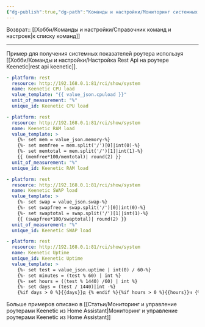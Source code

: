 ```yaml
---
{"dg-publish":true,"dg-path":"Команды и настройки/Мониторинг системных показателей Keenetic в Home Assistant.md","permalink":"/komandy-i-nastrojki/monitoring-sistemnyh-pokazatelej-keenetic-v-home-assistant/","updated":"2024-09-03T16:10:54+03:00"}
---
```


Возврат:: [[Хобби/Команды и настройки/Справочник команд и настроек\|к списку команд]]

---
Пример для получения системных показателей роутера используя [[Хобби/Команды и настройки/Настройка Rest Api на роутере Keenetic\|rest api keenetic]].

```yaml
- platform: rest
  resource: http://192.168.0.1:81/rci/show/system
  name: Keenetic CPU load
  value_template: "{{ value_json.cpuload }}"
  unit_of_measurement: "%"
  unique_id: Keenetic CPU load

- platform: rest
  resource: http://192.168.0.1:81/rci/show/system
  name: Keenetic RAM load
  value_template: >
    {%- set mem = value_json.memory-%}
    {%- set memfree = mem.split('/')[0]|int(0)-%}
    {%- set memtotal = mem.split('/')[1]|int(1)-%}
    {{ (memfree*100/memtotal)| round(2) }}
  unit_of_measurement: "%"
  unique_id: Keenetic RAM load

- platform: rest
  resource: http://192.168.0.1:81/rci/show/system
  name: Keenetic SWAP load
  value_template: >
    {%- set swap = value_json.swap-%}
    {%- set swapfree = swap.split('/')[0]|int(0)-%}
    {%- set swaptotal = swap.split('/')[1]|int(1)-%}
    {{ (swapfree*100/swaptotal)| round(2) }}
  unit_of_measurement: "%"
  unique_id: Keenetic SWAP load

- platform: rest
  resource: http://192.168.0.1:81/rci/show/system
  name: Keenetic Uptime
  unique_id: Keenetic Uptime
  value_template: >
    {%- set test = value_json.uptime | int(0) / 60-%}
    {%- set minutes = (test % 60) | int %} 
    {%- set hours = ((test % 1440) /60) | int %}
    {%- set days = (test / 1440)|int -%}
    {%if days > 0 %}{{days}}д {% endif %}{%if hours > 0 %}{{hours}}ч {% endif %}{%if minutes > 0  or test >60 %}{{minutes}}м{%else%}<1m{%endif%}

```

Больше примеров описано в [[Статьи/Мониторинг и управление роутерами Keenetic из Home Assistant\|Мониторинг и управление роутерами Keenetic из Home Assistant]]